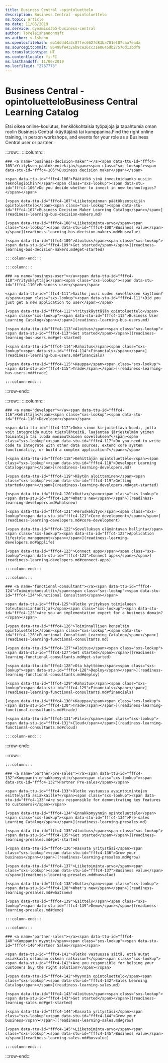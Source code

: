 ```yaml
---
title: Business Central -opintoluettelo
description: Business Central -opintoluettelo
ms.topic: article
ms.date: 11/05/2019
ms.service: dynamics365-business-central
author: loreleishannonmsft
ms.author: v-lshann
ms.openlocfilehash: eb1dddd4a3c87fec6627d83ba701ef87caa7eada
ms.sourcegitcommit: 86498fe4326b9ce26cc31e8645db27570d13bdf9
ms.translationtype: HT
ms.contentlocale: fi-FI
ms.lasthandoff: 11/06/2019
ms.locfileid: "2767773"
---
```

# <a name="business-central-learning-catalog"></a><span data-ttu-id="fffc4-103">Business Central -opintoluettelo</span><span class="sxs-lookup"><span data-stu-id="fffc4-103">Business Central Learning Catalog</span></span>
<span data-ttu-id="fffc4-104">Etsi oikea online-koulutus, henkilökohtaisia työpajoja ja tapahtumia oman roolin Business Central -käyttäjänä tai kumppanina.</span><span class="sxs-lookup"><span data-stu-id="fffc4-104">Find the right online training, in person workshops, and events for your role as a Business Central user or partner.</span></span>

:::row:::
    :::column:::

    ### <a name="business-decision-maker"></a><span data-ttu-id="fffc4-105">Yrityksen päätöksentekijä</span><span class="sxs-lookup"><span data-stu-id="fffc4-105">Business decision maker</span></span>

    <span data-ttu-id="fffc4-106">Päätätkö sinä investoidaanko uusiin teknologioihin?</span><span class="sxs-lookup"><span data-stu-id="fffc4-106">Do you decide whether to invest in new technologies?</span></span> 

    [<span data-ttu-id="fffc4-107">Liiketoiminnan päätöksentekijän opintoluettelo</span><span class="sxs-lookup"><span data-stu-id="fffc4-107">Business Decision Maker Learning Catalog</span></span>](readiness-learning-bus-decision-makers.md)

    [<span data-ttu-id="fffc4-108">Liiketoiminta-arvo</span><span class="sxs-lookup"><span data-stu-id="fffc4-108">Business value</span></span>](readiness-learning-bus-decision-makers.md#busvalue)

    [<span data-ttu-id="fffc4-109">Aloitus</span><span class="sxs-lookup"><span data-stu-id="fffc4-109">Get started</span></span>](readiness-learning-bus-decision-makers.md#get-started)

    :::column-end:::

    :::column:::

    ### <a name="business-user"></a><span data-ttu-id="fffc4-110">Yrityskäyttäjä</span><span class="sxs-lookup"><span data-stu-id="fffc4-110">Business user</span></span>

    <span data-ttu-id="fffc4-111">Saitko juuri uuden sovelluksen käyttöön?</span><span class="sxs-lookup"><span data-stu-id="fffc4-111">Did you just get a new application to use?</span></span> 

    [<span data-ttu-id="fffc4-112">Yrityskäyttäjän opintoluettelo</span><span class="sxs-lookup"><span data-stu-id="fffc4-112">Business User Learning Catalog</span></span>](readiness-learning-bus-users.md)

    [<span data-ttu-id="fffc4-113">Aloitus</span><span class="sxs-lookup"><span data-stu-id="fffc4-113">Get started</span></span>](readiness-learning-bus-users.md#get-started)

    [<span data-ttu-id="fffc4-114">Rahoitus</span><span class="sxs-lookup"><span data-stu-id="fffc4-114">Financials</span></span>](readiness-learning-bus-users.md#financials)

    [<span data-ttu-id="fffc4-115">Kauppa</span><span class="sxs-lookup"><span data-stu-id="fffc4-115">Trade</span></span>](readiness-learning-bus-users.md#trade)

    :::column-end:::

:::row-end:::

:::row:::
    :::column:::

    ### <a name="developer"></a><span data-ttu-id="fffc4-116">Kehittäjä</span><span class="sxs-lookup"><span data-stu-id="fffc4-116">Developer</span></span>

    <span data-ttu-id="fffc4-117">Onko sinun kirjoitettava koodi, jotta voit integroida muita tietolähteitä, laajentaa järjestelmän ytimen toimintoja tai luoda monimutkaisen sovelluksen?</span><span class="sxs-lookup"><span data-stu-id="fffc4-117">Do you need to write code to integrate with other data sources, extend core system functionality, or build a complex application?</span></span>

    [<span data-ttu-id="fffc4-118">Kehittäjän opintoluettelo</span><span class="sxs-lookup"><span data-stu-id="fffc4-118">Developer Learning Catalog</span></span>](readiness-learning-developers.md)

    [<span data-ttu-id="fffc4-119">Käytön aloittaminen</span><span class="sxs-lookup"><span data-stu-id="fffc4-119">Getting started</span></span>](readiness-learning-developers.md#get-started)

    [<span data-ttu-id="fffc4-120">Uutta</span><span class="sxs-lookup"><span data-stu-id="fffc4-120">What's new</span></span>](readiness-learning-developers.md#whatsnew)

    [<span data-ttu-id="fffc4-121">Peruskehitys</span><span class="sxs-lookup"><span data-stu-id="fffc4-121">Core development</span></span>](readiness-learning-developers.md#core-development)

    [<span data-ttu-id="fffc4-122">Sovelluksen elämäntavan hallinta</span><span class="sxs-lookup"><span data-stu-id="fffc4-122">Application lifestyle management</span></span>](readiness-learning-developers.md#applife)

    [<span data-ttu-id="fffc4-123">Connect apps</span><span class="sxs-lookup"><span data-stu-id="fffc4-123">Connect apps</span></span>](readiness-learning-developers.md#connect-apps)

    :::column-end:::

    :::column:::

    ### <a name="functional-consultant"></a><span data-ttu-id="fffc4-124">Toimintokonsultti</span><span class="sxs-lookup"><span data-stu-id="fffc4-124">Functional Consultant</span></span>
    
    <span data-ttu-id="fffc4-125">Oletko yrityksen toimialueen toteutusasiantuntija?</span><span class="sxs-lookup"><span data-stu-id="fffc4-125">Are you an implementation expert for a business domain?</span></span> 

    [<span data-ttu-id="fffc4-126">Toiminnallisen konsultin opintoluettelo</span><span class="sxs-lookup"><span data-stu-id="fffc4-126">Functional Consultant Learning Catalog</span></span>](readiness-learning-functional-consultants.md)

    [<span data-ttu-id="fffc4-127">Aloitus</span><span class="sxs-lookup"><span data-stu-id="fffc4-127">Get started</span></span>](readiness-learning-functional-consultants.md#get-started)

    [<span data-ttu-id="fffc4-128">Ota käyttöön</span><span class="sxs-lookup"><span data-stu-id="fffc4-128">Deploy</span></span>](readiness-learning-functional-consultants.md#deploy)

    [<span data-ttu-id="fffc4-129">Rahoitus</span><span class="sxs-lookup"><span data-stu-id="fffc4-129">Financials</span></span>](readiness-learning-functional-consultants.md#financials)

    [<span data-ttu-id="fffc4-130">Kauppa</span><span class="sxs-lookup"><span data-stu-id="fffc4-130">Trade</span></span>](readiness-learning-functional-consultants.md#trade)

    [<span data-ttu-id="fffc4-131">Pilvi</span><span class="sxs-lookup"><span data-stu-id="fffc4-131">Cloud</span></span>](readiness-learning-functional-consultants.md#cloud)

    :::column-end:::

:::row-end:::

:::row:::

    :::column:::

    ### <a name="partner-pre-sales"></a><span data-ttu-id="fffc4-132">Kumppanin ennakkomyynti</span><span class="sxs-lookup"><span data-stu-id="fffc4-132">Partner Pre-sales</span></span>

    <span data-ttu-id="fffc4-133">Oletko vastuussa avaintoimintojen esittelystä asiakkaille?</span><span class="sxs-lookup"><span data-stu-id="fffc4-133">Are you responsible for demonstrating key features to customers?</span></span> 

    [<span data-ttu-id="fffc4-134">Ennakkomyynnin opintoluettelo</span><span class="sxs-lookup"><span data-stu-id="fffc4-134">Pre-sales Learning Catalog</span></span>](readiness-learning-presales.md)

    [<span data-ttu-id="fffc4-135">Aloitus</span><span class="sxs-lookup"><span data-stu-id="fffc4-135">Get started</span></span>](readiness-learning-presales.md#get-started)

    [<span data-ttu-id="fffc4-136">Kasvata yritystäsi</span><span class="sxs-lookup"><span data-stu-id="fffc4-136">Grow your business</span></span>](readiness-learning-presales.md#grow)

    [<span data-ttu-id="fffc4-137">Liiketoiminta-arvo</span><span class="sxs-lookup"><span data-stu-id="fffc4-137">Business value</span></span>](readiness-learning-presales.md#busvalue)

    [<span data-ttu-id="fffc4-138">Uutta</span><span class="sxs-lookup"><span data-stu-id="fffc4-138">What's new</span></span>](readiness-learning-presales.md#whatsnew)

    [<span data-ttu-id="fffc4-139">Esittely</span><span class="sxs-lookup"><span data-stu-id="fffc4-139">Demo</span></span>](readiness-learning-presales.md#demo)

    :::column-end:::

    :::column:::

    ### <a name="partner-sales"></a><span data-ttu-id="fffc4-140">Kumppanin myynti</span><span class="sxs-lookup"><span data-stu-id="fffc4-140">Partner Sales</span></span>

    <span data-ttu-id="fffc4-141">Oletko vastuussa siitä, että autat asiakkaita ostamaan oikean ratkaisun?</span><span class="sxs-lookup"><span data-stu-id="fffc4-141">Are you responsible for helping your customers buy the right solution?</span></span> 

    [<span data-ttu-id="fffc4-142">Myynnin opintoluettelo</span><span class="sxs-lookup"><span data-stu-id="fffc4-142">Sales Learning Catalog</span></span>](readiness-learning-sales.md)

    [<span data-ttu-id="fffc4-143">Aloitus</span><span class="sxs-lookup"><span data-stu-id="fffc4-143">Get started</span></span>](readiness-learning-sales.md#get-started)

    [<span data-ttu-id="fffc4-144">Kasvata yritystäsi</span><span class="sxs-lookup"><span data-stu-id="fffc4-144">Grow your business</span></span>](readiness-learning-sales.md#grow)

    [<span data-ttu-id="fffc4-145">Liiketoiminta-arvo</span><span class="sxs-lookup"><span data-stu-id="fffc4-145">Business value</span></span>](readiness-learning-sales.md#busvalue)

    :::column-end:::

:::row-end:::
